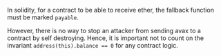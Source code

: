 In solidity, for a contract to be able to receive ether, the fallback function must be marked `payable`.

However, there is no way to stop an attacker from sending avax to a contract by self destroying. Hence, it is important not to count on the invariant `address(this).balance == 0` for any contract logic.
